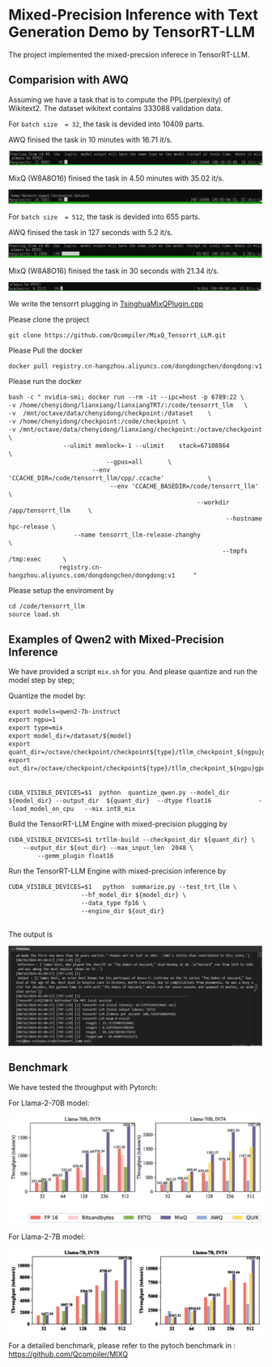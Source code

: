 # Mixed-Precision Inference with Text Generation Demo by TensorRT-LLM 

The project implemented the mixed-precsion inferece in TensorRT-LLM.


## Comparision with AWQ

Assuming we have a task that is to compute the PPL(perplexity) of Wikitext2. 
The dataset wikitext contains 333088 validation data.

For ```batch size  = 32```, the task is devided into 10409 parts.

AWQ finised the task in 10 minutes with  16.71 it/s.

<img src="figures/awq32.gif">

MixQ (W8A8O16)   finised the task in 4.50 minutes with 35.02 it/s.

<img src="figures/mixq32.gif">

For ```batch size  = 512```, the task is devided into 655 parts.

AWQ finised the task in 127 seconds with  5.2 it/s.

<img src="figures/awq512.gif">

MixQ (W8A8O16) finised the task in 30 seconds with 21.34 it/s.

<img src="figures/mixq512.gif">

We write the tensorrt plugging in [TsinghuaMixQPlugin.cpp](https://github.com/Qcompiler/MixQ_Tensorrt_LLM/blob/main/TsinghuaMixQPlugin.cpp)

Please clone the project
```
git clone https://github.com/Qcompiler/MixQ_Tensorrt_LLM.git
```

Please Pull the docker 

```
docker pull registry.cn-hangzhou.aliyuncs.com/dongdongchen/dongdong:v1
```

Please run the docker

```
bash -c " nvidia-smi; docker run --rm -it --ipc=host -p 6789:22 \
-v /home/chenyidong/lianxiang/lianxiangTRT/:/code/tensorrt_llm   \
-v  /mnt/octave/data/chenyidong/checkpoint:/dataset    \
-v /home/chenyidong/checkpoint:/code/checkpoint \
-v /mnt/octave/data/chenyidong/lianxiang/checkpoint:/octave/checkpoint \
               --ulimit memlock=-1 --ulimit    stack=67108864             \
                           --gpus=all       \
                       --env 'CCACHE_DIR=/code/tensorrt_llm/cpp/.ccache'            \
                            --env 'CCACHE_BASEDIR=/code/tensorrt_llm'              \
                                                    --workdir /app/tensorrt_llm     \
                                                            --hostname hpc-release \
                  --name tensorrt_llm-release-zhanghy                             \
                                                           --tmpfs /tmp:exec      \
              registry.cn-hangzhou.aliyuncs.com/dongdongchen/dongdong:v1     "

```

Please setup the enviroment  by

```
cd /code/tensorrt_llm
source load.sh
```

## Examples of Qwen2 with Mixed-Precision Inference

We have provided a script `mix.sh` for you. And please quantize and run the model step by step;

Quantize the model by:

```
export models=qwen2-7b-instruct
export ngpu=1
export type=mix
export model_dir=/dataset/${model}
export quant_dir=/octave/checkpoint/checkpoint${type}/tllm_checkpoint_${ngpu}gpu_fp16${model}
export out_dir=/octave/checkpoint/checkpoint${type}/tllm_checkpoint_${ngpu}gpu_fp16${model}

 
CUDA_VISIBLE_DEVICES=$1  python  quantize_qwen.py --model_dir  ${model_dir} --output_dir  ${quant_dir}  --dtype float16             --load_model_on_cpu   --mix int8_mix   
```

Build the TensorRT-LLM Engine with mixed-precision plugging by

```
CUDA_VISIBLE_DEVICES=$1 trtllm-build --checkpoint_dir ${quant_dir} \
    --output_dir ${out_dir} --max_input_len  2048 \
        --gemm_plugin float16 
```

Run the TensorRT-LLM Engine with mixed-precision inference by

```
CUDA_VISIBLE_DEVICES=$1   python  summarize.py --test_trt_llm \
                    --hf_model_dir ${model_dir} \
                    --data_type fp16 \
                    --engine_dir ${out_dir}
    
```

The output is

<img src="figure/mixed.jpg"  align = "center"  width="600" />



## Benchmark

We have tested the throughput with Pytorch:

For Llama-2-70B model:

<img src="figure/throughput-llama70b_revised_baseline.jpg"  align = "center"  width="600" />


For Llama-2-7B model:

<img src="figure/throughput-llama7b.jpg"  align = "center"  width="600" />


For a detailed benchmark, please refer to the pytoch benchmark in :
https://github.com/Qcompiler/MIXQ

